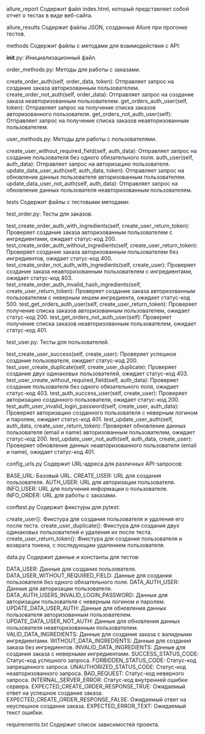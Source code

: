 allure_report
Содержит файл index.html, который представляет собой отчет о тестах в виде веб-сайта.

allure_results
Содержит файлы JSON, созданные Allure при прогонке тестов.

methods
Содержит файлы с методами для взаимодействия с API:

__init__.py: Инициализационный файл.

order_methods.py: Методы для работы с заказами.

create_order_auth(self, order_data, token): Отправляет запрос на создание заказа авторизованным пользователем.
create_order_not_auth(self, order_data): Отправляет запрос на создание заказа неавторизованным пользователем.
get_orders_auth_user(self, token): Отправляет запрос на получение списка заказов авторизованного пользователя.
get_orders_not_auth_user(self): Отправляет запрос на получение списка заказов неавторизованным пользователем.

user_methods.py: Методы для работы с пользователями.

create_user_without_required_field(self, auth_data): Отправляет запрос на создание пользователя без одного обязательного поля.
auth_user(self, auth_data): Отправляет запрос на авторизацию пользователя.
update_data_user_auth(self, auth_data, token): Отправляет запрос на обновление данных пользователя авторизованным пользователем.
update_data_user_not_auth(self, auth_data): Отправляет запрос на обновление данных пользователя неавторизованным пользователем.

tests
Содержит файлы с тестовыми методами:

test_order.py: Тесты для заказов.

test_create_order_auth_with_ingredients(self, create_user_return_token): Проверяет создание заказа авторизованным пользователем с ингредиентами, ожидает статус-код 200.
test_create_order_auth_without_ingredients(self, create_user_return_token): Проверяет создание заказа авторизованным пользователем без ингредиентов, ожидает статус-код 400.
test_create_order_not_auth_with_ingredients(self, create_user): Проверяет создание заказа неавторизованным пользователем с ингредиентами, ожидает статус-код 403.
test_create_order_auth_invalid_hash_ingredients(self, create_user_return_token): Проверяет создание заказа авторизованным пользователем с неверным хешем ингредиента, ожидает статус-код 500.
test_get_orders_auth_user(self, create_user_return_token): Проверяет получение списка заказов авторизованным пользователем, ожидает статус-код 200.
test_get_orders_not_auth_user(self): Проверяет получение списка заказов неавторизованным пользователем, ожидает статус-код 401.

test_user.py: Тесты для пользователей.

test_create_user_success(self, create_user): Проверяет успешное создание пользователя, ожидает статус-код 200.
test_user_create_duplicate(self, create_user_duplicate): Проверяет создание двух одинаковых пользователей, ожидает статус-код 403.
test_user_create_without_required_field(self, auth_data): Проверяет создание пользователя без одного обязательного поля, ожидает статус-код 403.
test_auth_success_user(self, create_user): Проверяет авторизацию созданного пользователя, ожидает статус-код 200.
test_auth_user_invalid_login_password(self, create_user, auth_data): Проверяет авторизацию созданного пользователя с неверным логином и паролем, ожидает статус-код 401.
test_update_user_auth(self, auth_data, create_user_return_token): Проверяет обновление данных пользователя (email и name) авторизованным пользователем, ожидает статус-код 200.
test_update_user_not_auth(self, auth_data, create_user): Проверяет обновление данных неавторизованного пользователя (email и name), ожидает статус-код 401.

config_urls.py
Содержит URL-адреса для различных API-запросов:

BASE_URL: Базовый URL.
CREATE_USER: URL для создания пользователя.
AUTH_USER: URL для авторизации пользователя.
INFO_USER: URL для получения информации о пользователе.
INFO_ORDER: URL для работы с заказами.

conftest.py
Содержит фикстуры для pytest:

create_user(): Фикстура для создания пользователя и удаления его после теста.
create_user_duplicate(): Фикстура для создания двух одинаковых пользователей и удаления их после теста.
create_user_return_token(): Фикстура для создания пользователя и возврата токена, с последующим удалением пользователя.

data.py
Содержит данные и константы для тестов:

DATA_USER: Данные для создания пользователя.
DATA_USER_WITHOUT_REQUIRED_FIELD: Данные для создания пользователя без одного обязательного поля.
DATA_AUTH_USER: Данные для авторизации пользователя.
DATA_AUTH_USERS_INVALID_LOGIN_PASSWORD: Данные для авторизации пользователя с неверным логином и паролем.
UPDATE_DATA_USER_AUTH: Данные для обновления данных пользователя авторизованным пользователем.
UPDATE_DATA_USER_NOT_AUTH: Данные для обновления данных пользователя неавторизованным пользователем.
VALID_DATA_INGREDIENTS: Данные для создания заказа с валидными ингредиентами.
WITHOUT_DATA_INGREDIENTS: Данные для создания заказа без ингредиентов.
INVALID_DATA_INGREDIENTS: Данные для создания заказа с неверными ингредиентами.
SUCCESS_STATUS_CODE: Статус-код успешного запроса.
FORBIDDEN_STATUS_CODE: Статус-код запрещенного запроса.
UNAUTHORIZED_STATUS_CODE: Статус-код неавторизованного запроса.
BAD_REQUEST: Статус-код неверного запроса.
INTERNAL_SERVER_ERROR: Статус-код внутренней ошибки сервера.
EXPECTED_CREATE_ORDER_RESPONSE_TRUE: Ожидаемый ответ на успешное создание заказа.
EXPECTED_CREATE_ORDER_RESPONSE_FALSE: Ожидаемый ответ на неуспешное создание заказа.
EXPECTED_ERROR_TEXT: Ожидаемый текст ошибки.

requirements.txt
Содержит список зависимостей проекта.
